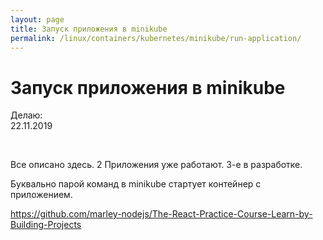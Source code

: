 ```yaml
---
layout: page
title: Запуск приложения в minikube
permalink: /linux/containers/kubernetes/minikube/run-application/
---
```


# Запуск приложения в minikube

Делаю:  
22.11.2019

<br/>

Все описано здесь.
2 Приложения уже работают. 3-е в разработке.

Буквально парой команд в minikube стартует контейнер с приложением.

https://github.com/marley-nodejs/The-React-Practice-Course-Learn-by-Building-Projects
